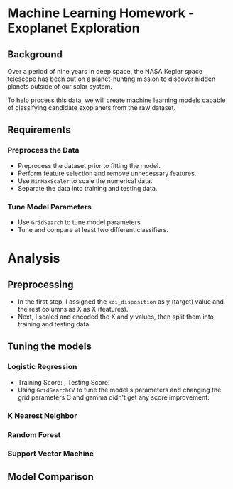 # Machine Learning Homework - Exoplanet Exploration

## Background

Over a period of nine years in deep space, the NASA Kepler space telescope has been out on a planet-hunting mission to discover hidden planets outside of our solar system.

To help process this data, we will create machine learning models capable of classifying candidate exoplanets from the raw dataset.

## Requirements

### Preprocess the Data

* Preprocess the dataset prior to fitting the model.
* Perform feature selection and remove unnecessary features.
* Use `MinMaxScaler` to scale the numerical data.
* Separate the data into training and testing data.

### Tune Model Parameters

* Use `GridSearch` to tune model parameters.
* Tune and compare at least two different classifiers.

# Analysis

## Preprocessing
* In the first step, I assigned the `koi_disposition` as y (target) value and the rest columns as X as X (features).
* Next, I scaled and encoded the X and y values, then split them into training and testing data.

## Tuning the models

### Logistic Regression
* Training Score: , Testing Score: 
* Using `GridSearchCV` to tune the model's parameters and changing the grid parameters C and gamma didn't get any score improvement.

### K Nearest Neighbor

### Random Forest


### Support Vector Machine

## Model Comparison
